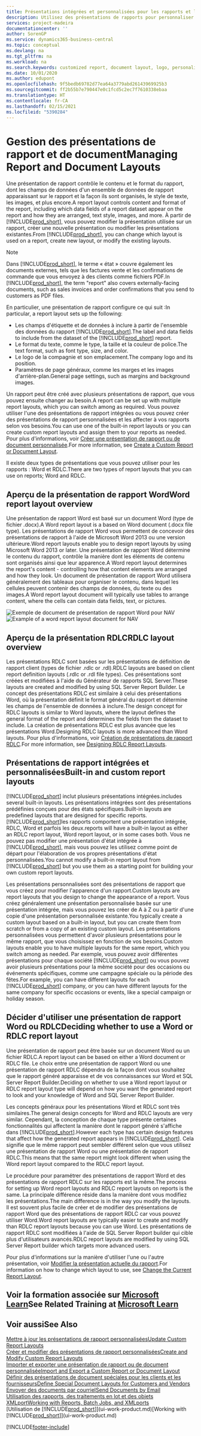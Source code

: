 ```yaml
---
title: Présentations intégrées et personnalisées pour les rapports et les documents | Microsoft Docs
description: Utilisez des présentations de rapports pour personnaliser les documents, par exemple, pour personnaliser la police, le logo ou la mise en page des fichiers PDF que vous envoyez aux clients.
services: project-madeira
documentationcenter: ''
author: SorenGP
ms.service: dynamics365-business-central
ms.topic: conceptual
ms.devlang: na
ms.tgt_pltfrm: na
ms.workload: na
ms.search.keywords: customized report, document layout, logo, personalize
ms.date: 10/01/2020
ms.author: edupont
ms.openlocfilehash: 9f5bedb69782d77ea64a3779abd26143969925b3
ms.sourcegitcommit: ff2b55b7e790447e0c1fcd5c2ec7f7610338ebaa
ms.translationtype: HT
ms.contentlocale: fr-CA
ms.lasthandoff: 02/15/2021
ms.locfileid: "5390284"
---
```

# <a name="managing-report-and-document-layouts"></a><span data-ttu-id="d6aed-103">Gestion des présentations de rapport et de document</span><span class="sxs-lookup"><span data-stu-id="d6aed-103">Managing Report and Document Layouts</span></span>
<span data-ttu-id="d6aed-104">Une présentation de rapport contrôle le contenu et le format du rapport, dont les champs de données d'un ensemble de données de rapport apparaissant sur le rapport et la façon ils sont organisés, le style de texte, les images, et plus encore.</span><span class="sxs-lookup"><span data-stu-id="d6aed-104">A report layout controls content and format of the report, including which data fields of a report dataset appear on the report and how they are arranged, text style, images, and more.</span></span> <span data-ttu-id="d6aed-105">À partir de [!INCLUDE[prod_short](includes/prod_short.md)], vous pouvez modifier la présentation utilisée sur un rapport, créer une nouvelle présentation ou modifier les présentations existantes.</span><span class="sxs-lookup"><span data-stu-id="d6aed-105">From [!INCLUDE[prod_short](includes/prod_short.md)], you can change which layout is used on a report, create new layout, or modify the existing layouts.</span></span>

> [!NOTE]  
>   <span data-ttu-id="d6aed-106">Dans [!INCLUDE[prod_short](includes/prod_short.md)], le terme « état » couvre également les documents externes, tels que les factures vente et les confirmations de commande que vous envoyez à des clients comme fichiers PDF.</span><span class="sxs-lookup"><span data-stu-id="d6aed-106">In [!INCLUDE[prod_short](includes/prod_short.md)], the term "report" also covers externally-facing documents, such as sales invoices and order confirmations that you send to customers as PDF files.</span></span>

<span data-ttu-id="d6aed-107">En particulier, une présentation de rapport configure ce qui suit :</span><span class="sxs-lookup"><span data-stu-id="d6aed-107">In particular, a report layout sets up the following:</span></span>

* <span data-ttu-id="d6aed-108">Les champs d'étiquette et de données à inclure à partir de l'ensemble des données du rapport [!INCLUDE[prod_short](includes/prod_short.md)].</span><span class="sxs-lookup"><span data-stu-id="d6aed-108">The label and data fields to include from the dataset of the [!INCLUDE[prod_short](includes/prod_short.md)] report.</span></span>
* <span data-ttu-id="d6aed-109">Le format du texte, comme le type, la taille et la couleur de police.</span><span class="sxs-lookup"><span data-stu-id="d6aed-109">The text format, such as font type, size, and color.</span></span>
* <span data-ttu-id="d6aed-110">Le logo de la compagnie et son emplacement.</span><span class="sxs-lookup"><span data-stu-id="d6aed-110">The company logo and its position.</span></span>
* <span data-ttu-id="d6aed-111">Paramètres de page généraux, comme les marges et les images d'arrière-plan.</span><span class="sxs-lookup"><span data-stu-id="d6aed-111">General page settings, such as margins and background images.</span></span>

<span data-ttu-id="d6aed-112">Un rapport peut être créé avec plusieurs présentations de rapport, que vous pouvez ensuite changer au besoin.</span><span class="sxs-lookup"><span data-stu-id="d6aed-112">A report can be set up with multiple report layouts, which you can switch among as required.</span></span> <span data-ttu-id="d6aed-113">Vous pouvez utiliser l'une des présentations de rapport intégrées ou vous pouvez créer des présentations de rapport personnalisées et les affecter à vos rapports selon vos besoins.</span><span class="sxs-lookup"><span data-stu-id="d6aed-113">You can use one of the built-in report layouts or you can create custom report layouts and assign them to your reports as needed.</span></span> <span data-ttu-id="d6aed-114">Pour plus d'informations, voir [Créer une présentation de rapport ou de document personnalisée](ui-how-create-custom-report-layout.md).</span><span class="sxs-lookup"><span data-stu-id="d6aed-114">For more information, see [Create a Custom Report or Document Layout](ui-how-create-custom-report-layout.md).</span></span>

<span data-ttu-id="d6aed-115">Il existe deux types de présentations que vous pouvez utiliser pour les rapports : Word et RDLC.</span><span class="sxs-lookup"><span data-stu-id="d6aed-115">There are two types of report layouts that you can use on reports; Word and RDLC.</span></span>

## <a name="word-report-layout-overview"></a><span data-ttu-id="d6aed-116">Aperçu de la présentation de rapport Word</span><span class="sxs-lookup"><span data-stu-id="d6aed-116">Word report layout overview</span></span>
<span data-ttu-id="d6aed-117">Une présentation de rapport Word est basé sur un document Word (type de fichier .docx).</span><span class="sxs-lookup"><span data-stu-id="d6aed-117">A Word report layout is a based on Word document (.docx file type).</span></span> <span data-ttu-id="d6aed-118">Les présentations de rapport Word vous permettent de concevoir des présentations de rapport à l'aide de Microsoft Word 2013 ou une version ultérieure.</span><span class="sxs-lookup"><span data-stu-id="d6aed-118">Word report layouts enable you to design report layouts by using Microsoft Word 2013 or later.</span></span> <span data-ttu-id="d6aed-119">Une présentation de rapport Word détermine le contenu du rapport, contrôle la manière dont les éléments de contenu sont organisés ainsi que leur apparence.</span><span class="sxs-lookup"><span data-stu-id="d6aed-119">A Word report layout determines the report's content - controlling how that content elements are arranged and how they look.</span></span> <span data-ttu-id="d6aed-120">Un document de présentation de rapport Word utilisera généralement des tableaux pour organiser le contenu, dans lequel les cellules peuvent contenir des champs de données, du texte ou des images.</span><span class="sxs-lookup"><span data-stu-id="d6aed-120">A Word report layout document will typically use tables to arrange content, where the cells can contain data fields, text, or pictures.</span></span>

 <span data-ttu-id="d6aed-121">![Exemple de document de présentation de rapport Word pour NAV](media/nav_wordreportlayout_edit_in_word_example.png "NAV_WordReportLayout_Edit_In_Word_Example")</span><span class="sxs-lookup"><span data-stu-id="d6aed-121">![Example of a word report layout document for NAV](media/nav_wordreportlayout_edit_in_word_example.png "NAV_WordReportLayout_Edit_In_Word_Example")</span></span>  

## <a name="rdlc-layout-overview"></a><span data-ttu-id="d6aed-122">Aperçu de la présentation RDLC</span><span class="sxs-lookup"><span data-stu-id="d6aed-122">RDLC layout overview</span></span>
<span data-ttu-id="d6aed-123">Les présentations RDLC sont basées sur les présentations de définition de rapport client (types de fichier .rdlc or .rdl).</span><span class="sxs-lookup"><span data-stu-id="d6aed-123">RDLC layouts are based on client report definition layouts (.rdlc or .rdl file types).</span></span> <span data-ttu-id="d6aed-124">Ces présentations sont créées et modifiées à l'aide du Générateur de rapports SQL Server.</span><span class="sxs-lookup"><span data-stu-id="d6aed-124">These layouts are created and modified by using SQL Server Report Builder.</span></span> <span data-ttu-id="d6aed-125">Le concept des présentations RDLC est similaire à celui des présentations Word, où la présentation définit le format général du rapport et détermine les champs de l'ensemble de données à inclure.</span><span class="sxs-lookup"><span data-stu-id="d6aed-125">The design concept for RDLC layouts is similar to Word layouts, where the layout defines the general format of the report and determines the fields from the dataset to include.</span></span> <span data-ttu-id="d6aed-126">La création de présentations RDLC est plus avancée que les présentations Word.</span><span class="sxs-lookup"><span data-stu-id="d6aed-126">Designing RDLC layouts is more advanced than Word layouts.</span></span> <span data-ttu-id="d6aed-127">Pour plus d'informations, voir [Création de présentations de rapport RDLC](/dynamics-nav/Designing-RDLC-Report-Layouts).</span><span class="sxs-lookup"><span data-stu-id="d6aed-127">For more information, see [Designing RDLC Report Layouts](/dynamics-nav/Designing-RDLC-Report-Layouts).</span></span>

## <a name="built-in-and-custom-report-layouts"></a><span data-ttu-id="d6aed-128">Présentations de rapport intégrées et personnalisées</span><span class="sxs-lookup"><span data-stu-id="d6aed-128">Built-in and custom report layouts</span></span>
[!INCLUDE[prod_short](includes/prod_short.md)] <span data-ttu-id="d6aed-129">inclut plusieurs présentations intégrées.</span><span class="sxs-lookup"><span data-stu-id="d6aed-129">includes several built-in layouts.</span></span> <span data-ttu-id="d6aed-130">Les présentations intégrées sont des présentations prédéfinies conçues pour des états spécifiques.</span><span class="sxs-lookup"><span data-stu-id="d6aed-130">Built-in layouts are predefined layouts that are designed for specific reports.</span></span> [!INCLUDE[prod_short](includes/prod_short.md)]<span data-ttu-id="d6aed-131">les rapports comportent une présentation intégrée, RDLC, Word et parfois les deux.</span><span class="sxs-lookup"><span data-stu-id="d6aed-131">reports will have a built-in layout as either an RDLC report layout, Word report layout, or in some cases both.</span></span> <span data-ttu-id="d6aed-132">Vous ne pouvez pas modifier une présentation d'état intégrée à [!INCLUDE[prod_short](includes/prod_short.md)], mais vous pouvez les utilisez comme point de départ pour l'élaboration de vos propres présentations d'état personnalisées.</span><span class="sxs-lookup"><span data-stu-id="d6aed-132">You cannot modify a built-in report layout from [!INCLUDE[prod_short](includes/prod_short.md)] but you use them as a starting point for building your own custom report layouts.</span></span>

<span data-ttu-id="d6aed-133">Les présentations personnalisées sont des présentations de rapport que vous créez pour modifier l'apparence d'un rapport.</span><span class="sxs-lookup"><span data-stu-id="d6aed-133">Custom layouts are report layouts that you design to change the appearance of a report.</span></span> <span data-ttu-id="d6aed-134">Vous créez généralement une présentation personnalisée basée sur une présentation intégrée, mais vous pouvez les créer de A à Z ou à partir d'une copie d'une présentation personnalisée existante.</span><span class="sxs-lookup"><span data-stu-id="d6aed-134">You typically create a custom layout based on a built-in layout, but you can create them from scratch or from a copy of an existing custom layout.</span></span> <span data-ttu-id="d6aed-135">Les présentations personnalisées vous permettent d'avoir plusieurs présentations pour le même rapport, que vous choisissez en fonction de vos besoins.</span><span class="sxs-lookup"><span data-stu-id="d6aed-135">Custom layouts enable you to have multiple layouts for the same report, which you switch among as needed.</span></span> <span data-ttu-id="d6aed-136">Par exemple, vous pouvez avoir différentes présentations pour chaque société [!INCLUDE[prod_short](includes/prod_short.md)] ou vous pouvez avoir plusieurs présentations pour la même société pour des occasions ou événements spécifiques, comme une campagne spéciale ou la période des fêtes.</span><span class="sxs-lookup"><span data-stu-id="d6aed-136">For example, you can have different layouts for each [!INCLUDE[prod_short](includes/prod_short.md)] company, or you can have different layouts for the same company for specific occasions or events, like a special campaign or holiday season.</span></span>

## <a name="deciding-whether-to-use-a-word-or-rdlc-report-layout"></a><span data-ttu-id="d6aed-137">Décider d'utiliser une présentation de rapport Word ou RDLC</span><span class="sxs-lookup"><span data-stu-id="d6aed-137">Deciding whether to use a Word or RDLC report layout</span></span>
<span data-ttu-id="d6aed-138">Une présentation de rapport peut être basée sur un document Word ou un fichier RDLC.</span><span class="sxs-lookup"><span data-stu-id="d6aed-138">A report layout can be based on either a Word document or RDLC file.</span></span> <span data-ttu-id="d6aed-139">Le choix entre une présentation de rapport Word ou une présentation de rapport RDLC dépendra de la façon dont vous souhaitez que le rapport généré apparaisse et de vos connaissances sur Word et SQL Server Report Builder.</span><span class="sxs-lookup"><span data-stu-id="d6aed-139">Deciding on whether to use a Word report layout or RDLC report layout type will depend on how you want the generated report to look and your knowledge of Word and SQL Server Report Builder.</span></span>

<span data-ttu-id="d6aed-140">Les concepts généraux pour les présentations Word et RDLC sont très similaires.</span><span class="sxs-lookup"><span data-stu-id="d6aed-140">The general design concepts for Word and RDLC layouts are very similar.</span></span> <span data-ttu-id="d6aed-141">Cependant, la conception de chaque type présente certaines fonctionnalités qui affectent la manière dont le rapport généré s'affiche dans [!INCLUDE[prod_short](includes/prod_short.md)].</span><span class="sxs-lookup"><span data-stu-id="d6aed-141">However each type has certain design features that affect how the generated report appears in [!INCLUDE[prod_short](includes/prod_short.md)].</span></span> <span data-ttu-id="d6aed-142">Cela signifie que le même rapport peut sembler différent selon que vous utilisez une présentation de rapport Word ou une présentation de rapport RDLC.</span><span class="sxs-lookup"><span data-stu-id="d6aed-142">This means that the same report might look different when using the Word report layout compared to the RDLC report layout.</span></span>

<span data-ttu-id="d6aed-143">Le procédure pour paramétrer des présentations de rapport Word et des présentations de rapport RDLC sur les rapports est la même.</span><span class="sxs-lookup"><span data-stu-id="d6aed-143">The process for setting up Word report layouts and RDLC report layouts on reports is the same.</span></span> <span data-ttu-id="d6aed-144">La principale différence réside dans la manière dont vous modifiez les présentations.</span><span class="sxs-lookup"><span data-stu-id="d6aed-144">The main difference is in the way you modify the layouts.</span></span> <span data-ttu-id="d6aed-145">Il est souvent plus facile de créer et de modifier des présentations de rapport Word que des présentations de rapport RDLC car vous pouvez utiliser Word.</span><span class="sxs-lookup"><span data-stu-id="d6aed-145">Word report layouts are typically easier to create and modify than RDLC report layouts because you can use Word.</span></span> <span data-ttu-id="d6aed-146">Les présentations de rapport RDLC sont modifiées à l'aide de SQL Server Report builder qui cible plus d'utilisateurs avancés.</span><span class="sxs-lookup"><span data-stu-id="d6aed-146">RDLC report layouts are modified by using SQL Server Report builder which targets more advanced users.</span></span>

<span data-ttu-id="d6aed-147">Pour plus d'informations sur la manière d'utiliser l'une ou l'autre présentation, voir [Modifier la présentation actuelle du rapport](ui-how-change-layout-currently-used-report.md).</span><span class="sxs-lookup"><span data-stu-id="d6aed-147">For information on how to change which layout to use, see [Change the Current Report Layout](ui-how-change-layout-currently-used-report.md).</span></span>

## <a name="see-related-training-at-microsoft-learn"></a><span data-ttu-id="d6aed-148">Voir la formation associée sur [Microsoft Learn](/learn/modules/change-documents-dynamics-365-business-central/index)</span><span class="sxs-lookup"><span data-stu-id="d6aed-148">See Related Training at [Microsoft Learn](/learn/modules/change-documents-dynamics-365-business-central/index)</span></span>

## <a name="see-also"></a><span data-ttu-id="d6aed-149">Voir aussi</span><span class="sxs-lookup"><span data-stu-id="d6aed-149">See Also</span></span>
[<span data-ttu-id="d6aed-150">Mettre à jour les présentations de rapport personnalisées</span><span class="sxs-lookup"><span data-stu-id="d6aed-150">Update Custom Report Layouts</span></span>](ui-update-report-layouts.md)  
[<span data-ttu-id="d6aed-151">Créer et modifier des présentations de rapport personnalisées</span><span class="sxs-lookup"><span data-stu-id="d6aed-151">Create and Modify Custom Report Layouts</span></span>](ui-how-create-custom-report-layout.md)  
[<span data-ttu-id="d6aed-152">Importer et exporter une présentation de rapport ou de document personnalisée</span><span class="sxs-lookup"><span data-stu-id="d6aed-152">Import and Export a Custom Report or Document Layout</span></span>](ui-how-import-and-export-report-layout.md)  
[<span data-ttu-id="d6aed-153">Définir des présentations de document spéciales pour les clients et les fournisseurs</span><span class="sxs-lookup"><span data-stu-id="d6aed-153">Define Special Document Layouts for Customers and Vendors</span></span>](ui-define-customer-vendor-document-layouts.md)  
[<span data-ttu-id="d6aed-154">Envoyer des documents par courriel</span><span class="sxs-lookup"><span data-stu-id="d6aed-154">Send Documents by Email</span></span>](ui-how-send-documents-email.md)  
[<span data-ttu-id="d6aed-155">Utilisation des rapports, des traitements en lot et des objets XMLport</span><span class="sxs-lookup"><span data-stu-id="d6aed-155">Working with Reports, Batch Jobs, and XMLports</span></span>](ui-work-report.md)  
<span data-ttu-id="d6aed-156">[Utilisation de [!INCLUDE[prod_short](includes/prod_short.md)]](ui-work-product.md)</span><span class="sxs-lookup"><span data-stu-id="d6aed-156">[Working with [!INCLUDE[prod_short](includes/prod_short.md)]](ui-work-product.md)</span></span>  


[!INCLUDE[footer-include](includes/footer-banner.md)]